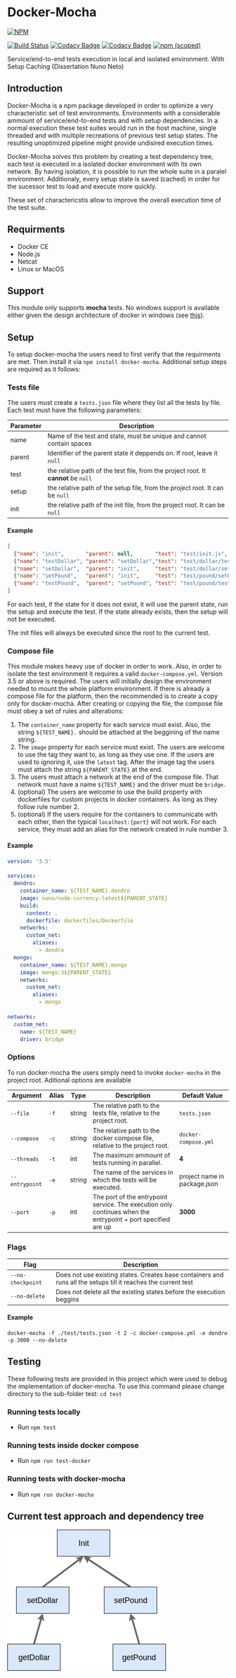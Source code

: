 # Docker-Mocha
[![NPM](https://nodei.co/npm/@feup-infolab/docker-mocha.png?mini=true)](https://www.npmjs.com/package/@feup-infolab/docker-mocha)

[![Build Status](https://travis-ci.com/feup-infolab/docker-mocha.svg?branch=master)](https://travis-ci.com/feup-infolab/docker-mocha)
[![Codacy Badge](https://api.codacy.com/project/badge/Grade/19d06c0bd1594b27b2012fa67adaac98)](https://app.codacy.com/app/excelsi0r/docker-mocha?utm_source=github.com&utm_medium=referral&utm_content=feup-infolab/docker-mocha&utm_campaign=Badge_Grade_Dashboard)
[![Codacy Badge](https://api.codacy.com/project/badge/Coverage/0cd59b3ff09e4a2db333372587341b53)](https://www.codacy.com/app/excelsi0r/docker-mocha?utm_source=github.com&amp;utm_medium=referral&amp;utm_content=feup-infolab/docker-mocha&amp;utm_campaign=Badge_Coverage)
[![npm (scoped)](https://img.shields.io/npm/v/@feup-infolab/docker-mocha.svg?color=blue)](https://www.npmjs.com/package/@feup-infolab/docker-mocha)

Service/end-to-end tests execution in local and isolated environment.
With Setup Caching (Dissertation Nuno Neto)

## Introduction
Docker-Mocha is a npm package developed in order to optimize a very characteristic set of test environments.
Environments with a considerable ammount of service/end-to-end tests and with setup dependencies. In a normal execution these test suites would run in the host machine, single threaded and with multiple recreations of previous test setup states. The resulting unoptimized pipeline might provide undisired execution times.

Docker-Mocha solves this problem by creating a test dependency tree, each test is executed in a isolated docker environment with its own network. By having isolation, it is possible to run the whole suite in a paralel environment. Additionaly, every setup state is saved (cached) in order for the sucessor test to load and execute more quickly. 

These set of charactericstis allow to improve the overall execution time of the test suite.

## Requirments
- Docker CE
- Node.js
- Netcat 
- Linux or MacOS

## Support
This module only supports **mocha** tests. No windows support is available either given the design architecture of docker in windows (see [this](https://github.com/feup-infolab/docker-mocha/wiki/Windows-Support)).

## Setup
To setup docker-mocha the users need to first verify that the requirments are met. Then install it via ```npm install docker-mocha```. Additional setup steps are required as it follows:

### Tests file
The users must create a ```tests.json``` file where they list all the tests by file. Each test must have the following parameters:

Parameter | Description
--------- | -----------
name | Name of the test and state, must be unique and cannot contain spaces
parent | Identifier of the parent state it deppends on. If root, leave it ```null```
test | the relative path of the test file, from the project root. It **cannot** be ```null```
setup | the relative path of the setup file, from the project root. It can be ```null```
init | the relative path of the init file, from the project root. It can be ```null```

####  Example 

```json
[
  {"name": "init",       "parent": null,       "test": "test/init.js",              "setup": null,                        "init": null},
  {"name": "testDollar", "parent": "setDollar","test": "test/dollar/testDollar.js", "setup": "setup/dollar/setDollar.js", "init": null},
  {"name": "setDollar",  "parent": "init",     "test": "test/dollar/setDollar.js",  "setup": "setup/init.js",             "init": null},
  {"name": "setPound",   "parent": "init",     "test": "test/pound/setPound.js",    "setup": "setup/init.js",             "init": null},
  {"name": "testPound",  "parent": "setPound", "test": "test/pound/testPound.js",   "setup": "setup/pound/setPound.js",   "init": null}
]
```

For each test, if the state for it does not exist, it will use the parent state, run the setup and execute the test. If the state already exists, then the setup will not be executed.

The init files will always be executed since the root to the current test.

### Compose file
This module makes heavy use of docker in order to work. Also, in order to isolate the test environment it requires a valid ```docker-compose.yml```. Version 3.5 or above is required. The users will initially design the environment needed to mount the whole platform environment. If there is already a compose file for the platform, then the recommended is to create a copy only for docker-mocha. After creating or copying the file, the compose file must obey a set of rules and alterations:

1. The ```container_name``` property for each service must exist. Also, the string ```${TEST_NAME}.``` should be attached at the beggining of the name string.
2. The ```image``` property for each service must exist. The users are welcome to use the tag they want to, as long as they use one. If the users are used to ignoring it, use the ```latest``` tag. After the image tag the users must attach the string ```${PARENT_STATE}``` at the end.
3. The users must attach a network at the end of the compose file. That network must have a name ```${TEST_NAME}``` and the driver must be ```bridge```.
4. (optional) The users are welcome to use the build property with dockerfiles for custom projects in docker containers. As long as they follow rule number 2.
5. (optional) If the users require for the containers to communicate with each other, then the typical ```localhost:{port}``` will not work. For each service, they must add an alias for the network created in rule number 3.

#### Example

```yaml
version: '3.5'

services:
  dendro:
    container_name: ${TEST_NAME}.dendro
    image: nuno/node-currency:latest${PARENT_STATE}
    build:
      context: .
      dockerfile: dockerfiles/Dockerfile
    networks:
      custom_net:
        aliases:
          - dendro
  mongo:
    container_name: ${TEST_NAME}.mongo
    image: mongo:3${PARENT_STATE}
    networks:
      custom_net:
        aliases:
          - mongo

networks:
  custom_net:
    name: ${TEST_NAME}
    driver: bridge
```    

### Options
To run docker-mocha the users simply need to invoke ```docker-mocha``` in the project root. Aditional options are available

 Argument | Alias | Type | Description | Default Value
--------- | ------| ---- | ----------- | -------------
```--file``` | ```-f``` | string |The relative path to the tests file, relative to the project root. | ```tests.json```
```--compose``` | ```-c``` | string | The relative path to the docker compose file, relative to the project root. | ```docker-compose.yml```
```--threads``` | ```-t``` | int | The maximum ammount of tests running in parallel. | **4**
```--entrypoint``` | ```-e``` | string | The name of the services in which the tests will be executed. | project name in package.json
```--port``` | ```-p``` | int | The port of the entrypoint service. The execution only continues when the entrypoint + port specified are up | **3000**

### Flags
Flag | Description 
--------- | ------
```--no-checkpoint``` | Does not use existing states. Creates base containers and runs all the setups till it reaches the current test
```--no-delete``` | Does not delete all the existing states before the execution beggins

#### Example
```shell
docker-mocha -f ./test/tests.json -t 2 -c docker-compose.yml -e dendro -p 3000 --no-delete
```

## Testing
These following tests are provided in this project which were used to debug the implementation of docker-mocha. To use this command please change directory to the sub-folder test: ```cd test```

### Running tests locally
- Run ```npm test```

### Running tests inside docker compose
- Run ```npm run test-docker```

### Running tests with docker-mocha
- Run ```npm run docker-mocha```

## Current test approach and dependency tree

![Repository dependency tree](https://raw.githubusercontent.com/feup-infolab/docker-mocha/master/resources/images/setup-cachingTests.png)
